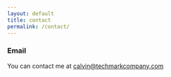 ```yaml
---
layout: default
title: contact
permalink: /contact/
---
```


### Email
You can contact me at [calvin@techmarkcompany.com](mailto:calvin@techmarkcompany.com)